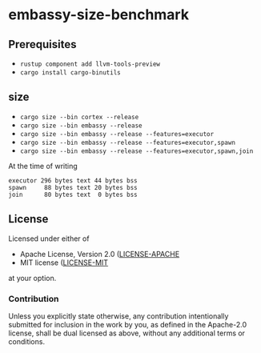 # embassy-size-benchmark

## Prerequisites

- `rustup component add llvm-tools-preview`
- `cargo install cargo-binutils`

## size

- `cargo size --bin cortex --release`
- `cargo size --bin embassy --release`
- `cargo size --bin embassy --release --features=executor`
- `cargo size --bin embassy --release --features=executor,spawn`
- `cargo size --bin embassy --release --features=executor,spawn,join`

At the time of writing

```text
executor 296 bytes text 44 bytes bss
spawn     88 bytes text 20 bytes bss
join      80 bytes text  0 bytes bss
```

## License

Licensed under either of

- Apache License, Version 2.0 ([LICENSE-APACHE](LICENSE-APACHE)
- MIT license ([LICENSE-MIT](LICENSE-MIT)

at your option.

### Contribution

Unless you explicitly state otherwise, any contribution intentionally submitted
for inclusion in the work by you, as defined in the Apache-2.0 license, shall be
dual licensed as above, without any additional terms or conditions.
